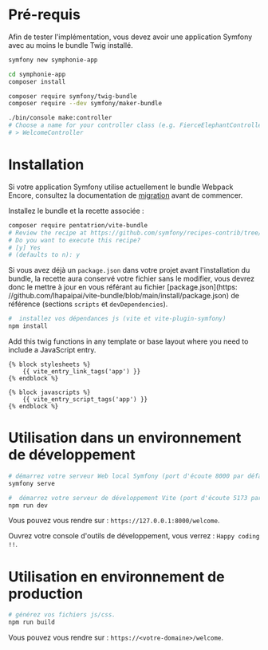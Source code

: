 # Pré-requis

Afin de tester l'implémentation, vous devez avoir une application Symfony avec au moins le bundle Twig installé.

```bash
symfony new symphonie-app

cd symphonie-app
composer install

composer require symfony/twig-bundle
composer require --dev symfony/maker-bundle

./bin/console make:controller
# Choose a name for your controller class (e.g. FierceElephantController):
# > WelcomeController
```

# Installation

Si votre application Symfony utilise actuellement le bundle Webpack Encore, consultez la documentation de [migration](/extra/migration-webpack-encore) avant de commencer.


Installez le bundle et la recette associée :

```bash
composer require pentatrion/vite-bundle
# Review the recipe at https://github.com/symfony/recipes-contrib/tree/main/pentatrion/vite-bundle/1.0
# Do you want to execute this recipe?
# [y] Yes
# (defaults to n): y
```

Si vous avez déjà un `package.json` dans votre projet avant l'installation du bundle, la recette aura conservé votre fichier sans le modifier, vous devrez donc le mettre à jour en vous référant au fichier [package.json](https: //github.com/lhapaipai/vite-bundle/blob/main/install/package.json) de référence (sections `scripts` et `devDependencies`).

```bash
#  installez vos dépendances js (vite et vite-plugin-symfony)
npm install

```

Add this twig functions in any template or base layout where you need to include a JavaScript entry.

```twig
{% block stylesheets %}
    {{ vite_entry_link_tags('app') }}
{% endblock %}

{% block javascripts %}
    {{ vite_entry_script_tags('app') }}
{% endblock %}
```

# Utilisation dans un environnement de développement

```bash
# démarrez votre serveur Web local Symfony (port d'écoute 8000 par défaut)
symfony serve

#  démarrez votre serveur de développement Vite (port d'écoute 5173 par défaut)
npm run dev
```

Vous pouvez vous rendre sur : `https://127.0.0.1:8000/welcome`.

Ouvrez votre console d'outils de développement, vous verrez : `Happy coding !!`.

# Utilisation en environnement de production

```bash
# générez vos fichiers js/css.
npm run build
```

Vous pouvez vous rendre sur : `https://<votre-domaine>/welcome`.



